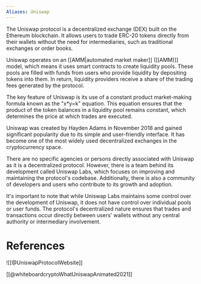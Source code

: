 ```yaml
---
Aliases: Uniswap
---
```


The Uniswap protocol is a decentralized exchange (DEX) built on the Ethereum blockchain. It allows users to trade ERC-20 tokens directly from their wallets without the need for intermediaries, such as traditional exchanges or order books.

Uniswap operates on an [[AMM|automated market maker]] ([[AMM)]] model, which means it uses smart contracts to create liquidity pools. These pools are filled with funds from users who provide liquidity by depositing tokens into them. In return, liquidity providers receive a share of the trading fees generated by the protocol.

The key feature of Uniswap is its use of a constant product market-making formula known as the "x*y=k" equation. This equation ensures that the product of the token balances in a liquidity pool remains constant, which determines the price at which trades are executed.

Uniswap was created by Hayden Adams in November 2018 and gained significant popularity due to its simple and user-friendly interface. It has become one of the most widely used decentralized exchanges in the cryptocurrency space.

There are no specific agencies or persons directly associated with Uniswap as it is a decentralized protocol. However, there is a team behind its development called Uniswap Labs, which focuses on improving and maintaining the protocol's codebase. Additionally, there is also a community of developers and users who contribute to its growth and adoption.

It's important to note that while Uniswap Labs maintains some control over the development of Uniswap, it does not have control over individual pools or user funds. The protocol's decentralized nature ensures that trades and transactions occur directly between users' wallets without any central authority or intermediary involvement.

# References

![[@UniswapProtocolWebsite]]

[[@whiteboardcryptoWhatUniswapAnimated2021]]